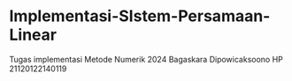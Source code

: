 # Implementasi-SIstem-Persamaan-Linear
Tugas implementasi Metode Numerik 2024 Bagaskara Dipowicaksoono HP 21120122140119
